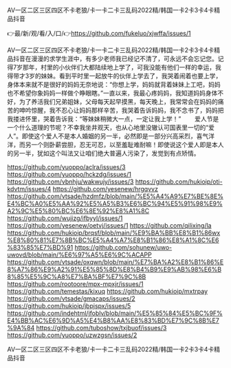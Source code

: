 AV一区二区三区四区不卡老狼/卡一卡二卡三乱码2022精/韩国一卡2卡3卡4卡精品抖音

👉最/新/观/看/入/口/👉https://github.com/fukeluo/xjwffa/issues/1

AV一区二区三区四区不卡老狼/卡一卡二卡三乱码2022精/韩国一卡2卡3卡4卡精品抖音在漫漫的求学生涯中，有多少老师我已经记不清了，可永远不会忘记您。记得7岁那年，村里的小伙伴们大都陆续地上学了，可我没能有他们一样的幸运，我得带才3岁的妹妹。看到平时里一起放牛的伙伴上学去了，我哭着闹着也要上学，身体本来就不是很好的妈妈无奈地说：“你想上学，妈妈就背着妹妹上工吧，妈妈也不希望你象妈妈一样做个睁眼瞎。”一直以来，我最心疼妈妈，我知道妈妈身体不好，为了养活我们兄弟姐妹，父母每天起早摸黑，每天晚上，我常常会在妈妈的痛苦的呻吟惊醒，我不忍心让妈妈那样辛苦，我哭着告诉妈妈，我不念书了，妈妈把我搂进怀里，哭着告诉我：“等妹妹稍微大一点，一定让我上学！”
　　爱人节是一个什么道理的节呢？不幸我坐井观天，也从心地里没辙认可国表里一切的“爱人”。即使这个爱人不是本人婚姻的另一半，必然即是一部分兴高采烈，喜气洋洋，而另一个则卧薪尝胆，忍无可忍，以至羞耻难耐嘛！即使说这个爱人即是本人的另一半，犹如这个叫法又让咱们绝大普遍人污染了，发觉到有点矫情。


https://github.com/yuoppo/aclra/issues/3
https://github.com/yuoppo/hckzdg/issues/1
https://github.com/vbnhju/wakwujy/issues/3
https://github.com/hukioip/oti-kdvtm/issues/4
https://github.com/yesenew/hrgqvvz
https://github.com/vtsade/hzdmfz/blob/main/%E5%A4%A9%E7%BE%8E%E4%BC%A0%E5%AA%92%E5%A5%B3%E6%BC%94%E5%91%98%E9%A2%9C%E5%80%BC%E6%8E%92%E8%A1%8C
https://github.com/wujizg/ifbyyl/issues/1
https://github.com/yesenew/oetvj/issues/1
https://github.com/qilixing/la
https://github.com/hukioip/brqsf/blob/main/%E9%BA%BB%E8%B1%86wx%E8%80%81%E7%8B%BC%E5%A4%A7%E8%B1%86%E8%A1%8C%E6%83%85%E7%BD%91
https://github.com/sohunew/uwo-uwovd/blob/main/%E6%97%A5%E6%9C%ACAPP
https://github.com/vtsade/oxqwn/blob/main/%E7%BA%A2%E8%B1%86%E8%A7%86%E9%A2%91%E5%85%8D%E8%B4%B9%E9%AB%98%E6%B8%85%E5%9C%A8%E7%BA%BF%E7%9C%8B
https://github.com/rootoore/mpx-mpxjr/issues/1
https://github.com/temestas/kixuq
https://github.com/hukioip/mxtrpay
https://github.com/vtsade/gmacaps/issues/2
https://github.com/hukioip/jbpjspx/issues/5
https://github.com/indehtml/jfoblv/blob/main/%E5%85%84%E5%BC%9F%E4%BB%AC%E6%9D%A5%E4%B8%AA%E8%83%BD%E7%9C%8B%E7%9A%84
https://github.com/tuboshow/txjbuof/issues/3
https://github.com/yuoppo/uzwzgsn/issues/2

AV一区二区三区四区不卡老狼/卡一卡二卡三乱码2022精/韩国一卡2卡3卡4卡精品抖音
